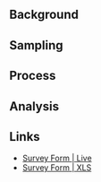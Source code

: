 ## Background



## Sampling



## Process



## Analysis



## Links

- [Survey Form | Live]()
- [Survey Form | XLS]()
